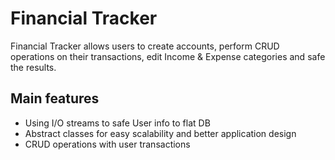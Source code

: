 # Financial Tracker

Financial Tracker allows users to create accounts, perform CRUD operations on their transactions, edit Income & Expense categories and safe the results.

## Main features

- Using I/O streams to safe User info to flat DB
- Abstract classes for easy scalability and better application design
- CRUD operations with user transactions 
